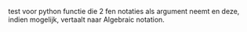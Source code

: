 test voor python functie die 2 fen notaties als argument neemt en deze, indien mogelijk, vertaalt naar Algebraic notation.
